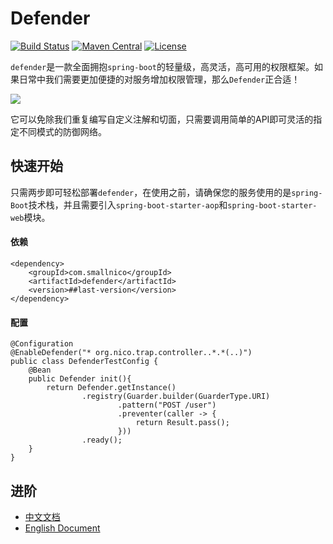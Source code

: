 # Defender

[![Build Status](https://travis-ci.org/ainilili/defender.svg?branch=master)](https://travis-ci.org/ainilili/defender.svg?branch=master)
[![Maven Central](https://maven-badges.herokuapp.com/maven-central/com.smallnico/defender/badge.svg)](https://maven-badges.herokuapp.com/maven-central/com.smallnico/defender/)
[![License](https://img.shields.io/badge/license-Apache%202-4EB1BA.svg)](https://www.apache.org/licenses/LICENSE-2.0.html)

``defender``是一款全面拥抱``spring-boot``的轻量级，高灵活，高可用的权限框架。如果日常中我们需要更加便捷的对服务增加权限管理，那么``Defender``正合适！

![](https://github.com/ainilili/defender/blob/master/PROCESS.jpg)

它可以免除我们重复编写自定义注解和切面，只需要调用简单的API即可灵活的指定不同模式的防御网络。

## 快速开始
只需两步即可轻松部署``defender``，在使用之前，请确保您的服务使用的是``spring-Boot``技术栈，并且需要引入``spring-boot-starter-aop``和``spring-boot-starter-web``模块。
#### 依赖
```
<dependency>
	<groupId>com.smallnico</groupId>
	<artifactId>defender</artifactId>
	<version>##last-version</version>
</dependency>
```
#### 配置
```
@Configuration
@EnableDefender("* org.nico.trap.controller..*.*(..)")
public class DefenderTestConfig {
	@Bean
	public Defender init(){
		return Defender.getInstance()
				.registry(Guarder.builder(GuarderType.URI)
						.pattern("POST /user")
						.preventer(caller -> {
							return Result.pass();
						}))
				.ready();
	}
}
```
## 进阶
 - [中文文档](https://github.com/ainilili/defender/blob/master/DOC_CN.md)
 - [English Document](https://github.com/ainilili/defender/blob/master/DOC_EN.md)
